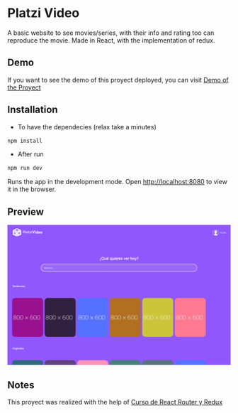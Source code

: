 # Platzi Video

A basic website to see movies/series, with their info and rating too can reproduce the movie. Made in React, with the implementation of redux.

## Demo 
If you want to see the demo of this proyect deployed, you can visit [Demo of the Proyect](https://platzi-video-practice-react.vercel.app/)

## Installation

 - To have the dependecies (relax take a minutes)
```bash
npm install
```
-	After run 
```bash
npm run dev
```
Runs the app in the development mode.
Open  [http://localhost:8080](http://localhost:8080/)  to view it in the browser.

## Preview 
![](/preview.jpg)

## Notes
This proyect was realized with the help of [Curso de React Router y Redux ](https://platzi.com/clases/react-router-redux/) 
